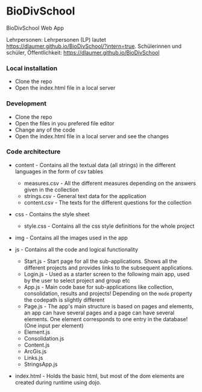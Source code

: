 # BioDivSchool

BioDivSchool Web App

Lehrpersonen: Lehrpersonen (LP) lautet https://dlaumer.github.io/BioDivSchool/?intern=true.
Schülerinnen und schüler, Öffentlichkeit: https://dlaumer.github.io/BioDivSchool

### Local installation

- Clone the repo
- Open the index.html file in a local server

### Development

- Clone the repo
- Open the files in you prefered file editor
- Change any of the code
- Open the index.html file in a local server and see the changes

### Code architecture

- content - Contains all the textual data (all strings) in the different languages in the form of csv tables
    - measures.csv - All the different measures depending on the answers given in the collection
    - strings.csv - General text data for the application
    - content.csv - The texts for the different questions for the collection

- css - Contains the style sheet
    - style.css - Contains all the css style definitions for the whole project

- img - Contains all the images used in the app

- js - Contains all the code and logical functionality
    - Start.js - Start page for all the sub-applications. Shows all the different projects and provides links to the subsequent applications. 
    - Login.js - Used as a starter screen to the following main app, used by the user to select project and group etc
    - App.js - Main code base for sub-applications like collection, consolidation, results and projects! Depending on the `mode` property the codepath is slightly different
    - Page.js - The app's main structure is based on pages and elements, an app can have several pages and a page can have several elements. One element corresponds to one entry in the database! (One input per element)
    - Element.js
    - Consolidation.js
    - Content.js
    - ArcGis.js
    - Links.js
    - StringsApp.js

- index.html - Holds the basic html, but most of the dom elements are created during runtime using dojo. 

